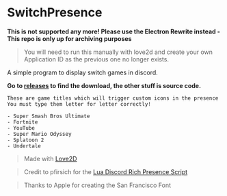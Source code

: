 # SwitchPresence

**This is not supported any more! Please use the Electron Rewrite instead - This repo is only up for archiving purposes**

> You will need to run this manually with love2d and create your own Application ID as the previous one no longer exists.

A simple program to display switch games in discord.

**Go to [releases](https://github.com/etstringy/switchpresence/releases) to find the download, the other stuff is source code.**

```
These are game titles which will trigger custom icons in the presence
You must type them letter for letter correctly!

- Super Smash Bros Ultimate
- Fortnite
- YouTube
- Super Mario Odyssey
- Splatoon 2
- Undertale
```

>Made with [Love2D](http://love2d.org)

>Credit to pfirsich for the [Lua Discord Rich Presence Script](https://github.com/pfirsich/lua-discordRPC)

>Thanks to Apple for creating the San Francisco Font
